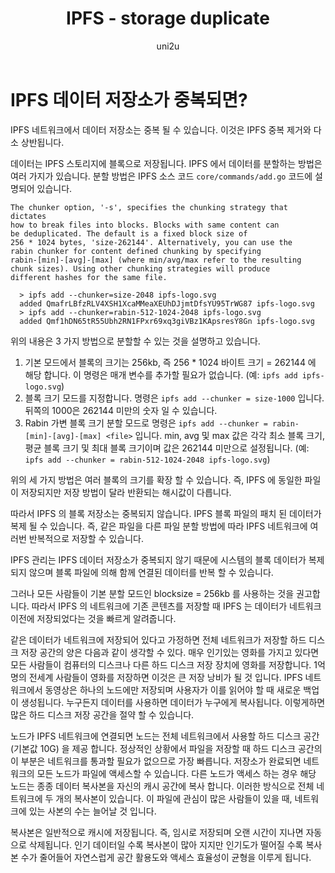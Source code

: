 ﻿---
layout: post
title: "IPFS - storage duplicate"
categories:
  - IPFS_Review
tags:
  - IPFS_storage_duplicate
lang: ko
author: "uni2u"
meta: "Springfield"
---

# IPFS 데이터 저장소가 중복되면?

IPFS 네트워크에서 데이터 저장소는 중복 될 수 있습니다. 이것은 IPFS 중복 제거와 다소 상반됩니다.

데이터는 IPFS 스토리지에 블록으로 저장됩니다. IPFS 에서 데이터를 분할하는 방법은 여러 가지가 있습니다. 분할 방법은 IPFS 소스 코드 `core/commands/add.go` 코드에 설명되어 있습니다.

```
The chunker option, '-s', specifies the chunking strategy that dictates
how to break files into blocks. Blocks with same content can
be deduplicated. The default is a fixed block size of
256 * 1024 bytes, 'size-262144'. Alternatively, you can use the
rabin chunker for content defined chunking by specifying
rabin-[min]-[avg]-[max] (where min/avg/max refer to the resulting
chunk sizes). Using other chunking strategies will produce
different hashes for the same file.

  > ipfs add --chunker=size-2048 ipfs-logo.svg
  added QmafrLBfzRLV4XSH1XcaMMeaXEUhDJjmtDfsYU95TrWG87 ipfs-logo.svg
  > ipfs add --chunker=rabin-512-1024-2048 ipfs-logo.svg
  added Qmf1hDN65tR55Ubh2RN1FPxr69xq3giVBz1KApsresY8Gn ipfs-logo.svg
```

위의 내용은 3 가지 방법으로 분할할 수 있는 것을 설명하고 있습니다.

1. 기본 모드에서 블록의 크기는 256kb, 즉 256 * 1024 바이트 크기 = 262144 에 해당 합니다. 이 명령은 매개 변수를 추가할 필요가 없습니다. (예: `ipfs add ipfs-logo.svg`)
2. 블록 크기 모드를 지정합니다. 명령은 `ipfs add --chunker = size-1000` 입니다. 뒤쪽의 1000은 262144 미만의 숫자 일 수 있습니다.
3. Rabin 가변 블록 크기 분할 모드로 명령은 `ipfs add --chunker = rabin-[min]-[avg]-[max] <file>` 입니다. min, avg 및 max 값은 각각 최소 블록 크기, 평균 블록 크기 및 최대 블록 크기이며 값은 262144 미만으로 설정됩니다. (예: `ipfs add --chunker = rabin-512-1024-2048 ipfs-logo.svg`)

위의 세 가지 방법은 여러 블록의 크기를 확장 할 수 있습니다. 즉, IPFS 에 동일한 파일이 저장되지만 저장 방법이 달라 반환되는 해시값이 다릅니다.

따라서 IPFS 의 블록 저장소는 중복되지 않습니다. IPFS 블록 파일의 패치 된 데이터가 복제 될 수 있습니다. 즉, 같은 파일을 다른 파일 분할 방법에 따라 IPFS 네트워크에 여러번 반복적으로 저장할 수 있습니다.

IPFS 관리는 IPFS 데이터 저장소가 중복되지 않기 때문에 시스템의 블록 데이터가 복제되지 않으며 블록 파일에 의해 함께 연결된 데이터를 반복 할 수 있습니다.

그러나 모든 사람들이 기본 분할 모드인  blocksize = 256kb 를 사용하는 것을 권고합니다. 따라서 IPFS 의 네트워크에 기존 콘텐츠를 저장할 때 IPFS 는 데이터가 네트워크 이전에 저장되었다는 것을 빠르게 알려줍니다.

같은 데이터가 네트워크에 저장되어 있다고 가정하면 전체 네트워크가 저장할 하드 디스크 저장 공간의 양은 다음과 같이 생각할 수 있다. 매우 인기있는 영화를 가지고 있다면 모든 사람들이 컴퓨터의 디스크나 다른 하드 디스크 저장 장치에 영화를 저장합니다. 1억 명의 전세계 사람들이 영화를 저장하면
이것은 큰 저장 낭비가 될 것 입니다. IPFS 네트워크에서 동영상은 하나의 노드에만 저장되며 사용자가 이를 읽어야 할 때 새로운 백업이 생성됩니다. 누구든지 데이터를 사용하면 데이터가 누구에게 복사됩니다. 이렇게하면 많은 하드 디스크 저장 공간을 절약 할 수 있습니다.

노드가 IPFS 네트워크에 연결되면 노드는 전체 네트워크에서 사용할 하드 디스크 공간 (기본값 10G) 을 제공 합니다. 정상적인 상황에서 파일을 저장할 때 하드 디스크 공간의 이 부분은 네트워크를 통과할 필요가 없으므로 가장 빠릅니다. 저장소가 완료되면 네트워크의 모든 노드가 파일에 액세스할 수 있습니다. 다른 노드가 액세스 하는 경우 해당 노드는 종종 데이터 복사본을 자신의 캐시 공간에 복사 합니다. 이러한 방식으로 전체 네트워크에 두 개의 복사본이 있습니다. 이 파일에 관심이 많은 사람들이 있을 때, 네트워크에 있는 사본의 수는 늘어날 것 입니다.

복사본은 일반적으로 캐시에 저장됩니다. 즉, 임시로 저장되며 오랜 시간이 지나면 자동으로 삭제됩니다. 인기 데이터일 수록 복사본이 많아 지지만 인기도가 떨어질 수록 복사본 수가 줄어들어 자연스럽게 공간 활용도와 액세스 효율성이 균형을 이루게 됩니다.

